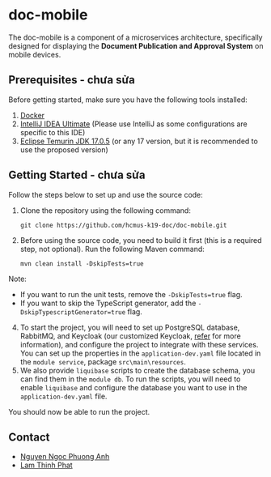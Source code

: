 # doc-mobile

The doc-mobile is a component of a microservices architecture, specifically designed for displaying the **Document Publication and Approval System** on mobile devices.

## Prerequisites - chưa sửa

Before getting started, make sure you have the following tools installed:

1. [Docker](https://www.docker.com/)
2. [IntelliJ IDEA Ultimate](https://www.jetbrains.com/idea/) (Please use IntelliJ as some configurations are specific to this IDE)
3. [Eclipse Temurin JDK 17.0.5](https://adoptium.net/releases.html?variant=openjdk17&jvmVariant=hotspot) (or any 17 version, but it is recommended to use the proposed version)

## Getting Started - chưa sửa

Follow the steps below to set up and use the source code:

1. Clone the repository using the following command: 
    ```
    git clone https://github.com/hcmus-k19-doc/doc-mobile.git
    ```

3. Before using the source code, you need to build it first (this is a required step, not optional). Run the following Maven command:
    ```
    mvn clean install -DskipTests=true
    ```
Note:
- If you want to run the unit tests, remove the `-DskipTests=true` flag.
- If you want to skip the TypeScript generator, add the `-DskipTypescriptGenerator=true` flag.

4. To start the project, you will need to set up PostgreSQL database, RabbitMQ, and Keycloak (our customized Keycloak, [refer](https://github.com/hcmus-k19-doc/doc-keycloak) for more information), and configure the project to integrate with these services. You can set up the properties in the `application-dev.yaml` file located in the `module service`, package `src\main\resources`.
5. We also provide `liquibase` scripts to create the database schema, you can find them in the `module db`.
To run the scripts, you will need to enable `liquibase` and configure the database you want to use in the `application-dev.yaml` file.

You should now be able to run the project.



## Contact
- [Nguyen Ngoc Phuong Anh](https://github.com/nnpanh)
- [Lam Thinh Phat](https://github.com/PhatSankar)
